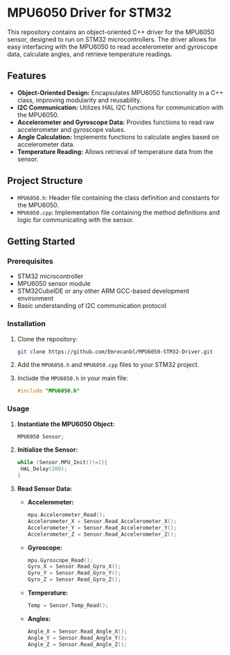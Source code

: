 # MPU6050 Driver for STM32

This repository contains an object-oriented C++ driver for the MPU6050 sensor, designed to run on STM32 microcontrollers. The driver allows for easy interfacing with the MPU6050 to read accelerometer and gyroscope data, calculate angles, and retrieve temperature readings.

## Features

- **Object-Oriented Design:** Encapsulates MPU6050 functionality in a C++ class, improving modularity and reusability.
- **I2C Communication:** Utilizes HAL I2C functions for communication with the MPU6050.
- **Accelerometer and Gyroscope Data:** Provides functions to read raw accelerometer and gyroscope values.
- **Angle Calculation:** Implements functions to calculate angles based on accelerometer data.
- **Temperature Reading:** Allows retrieval of temperature data from the sensor.

## Project Structure

- `MPU6050.h`: Header file containing the class definition and constants for the MPU6050.
- `MPU6050.cpp`: Implementation file containing the method definitions and logic for communicating with the sensor.

## Getting Started

### Prerequisites

- STM32 microcontroller
- MPU6050 sensor module
- STM32CubeIDE or any other ARM GCC-based development environment
- Basic understanding of I2C communication protocol

### Installation

1. Clone the repository:
    ```bash
    git clone https://github.com/Emrecanbl/MPU6050-STM32-Driver.git
    ```
2. Add the `MPU6050.h` and `MPU6050.cpp` files to your STM32 project.

3. Include the `MPU6050.h` in your main file:
    ```cpp
    #include "MPU6050.h"
    ```

### Usage

1. **Instantiate the MPU6050 Object:**
    ```cpp
  	MPU6050 Sensor;
    ```

2. **Initialize the Sensor:**
    ```cpp
  	while (Sensor.MPU_Init()!=1){
	 HAL_Delay(100);
  	}
    ```

3. **Read Sensor Data:**

    - **Accelerometer:**
        ```cpp
        mpu.Accelerometer_Read();
	  Accelerometer_X = Sensor.Read_Accelerometer_X();
	  Accelerometer_Y = Sensor.Read_Accelerometer_Y();
	  Accelerometer_Z = Sensor.Read_Accelerometer_Z();
        ```

    - **Gyroscope:**
        ```cpp
        mpu.Gyroscope_Read();
	  Gyro_X = Sensor.Read_Gyro_X();
	  Gyro_Y = Sensor.Read_Gyro_Y();
	  Gyro_Z = Sensor.Read_Gyro_Z();
        ```

    - **Temperature:**
        ```cpp
        Temp = Sensor.Temp_Read();
        ```

    - **Angles:**
        ```cpp
	  Angle_X = Sensor.Read_Angle_X();
	  Angle_Y = Sensor.Read_Angle_Y();
	  Angle_Z = Sensor.Read_Angle_Z();
        ```
